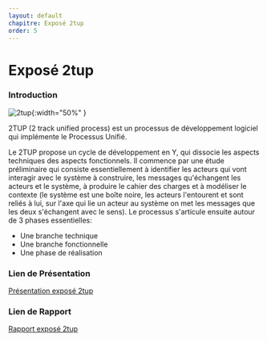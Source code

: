 ```yaml
---
layout: default
chapitre: Exposé 2tup
order: 5
---
```


# Exposé 2tup    
<!-- new slide -->
### Introduction
![2tup](/gestion-projet/5.Expose-2tup/images/2tup.png){:width="50%"  }
<!-- note -->

2TUP (2 track unified process) est un processus de développement logiciel qui implémente le Processus Unifié.

Le 2TUP propose un cycle de développement en Y, qui dissocie les aspects techniques des aspects fonctionnels. Il commence par une étude préliminaire qui consiste essentiellement à identifier les acteurs qui vont interagir avec le système à construire, les messages qu'échangent les acteurs et le système, à produire le cahier des charges et à modéliser le contexte (le système est une boîte noire, les acteurs l'entourent et sont reliés à lui, sur l'axe qui lie un acteur au système on met les messages que les deux s'échangent avec le sens). Le processus s'articule ensuite autour de 3 phases essentielles:

- Une branche technique
- Une branche fonctionnelle
- Une phase de réalisation

### Lien de Présentation
[Présentation exposé 2tup](/gestion-projet/5.Expose-2tup/presentation.html)

### Lien de Rapport
[Rapport exposé 2tup](/gestion-projet/5.Expose-2tup/rapport.md)  
<!-- new slide -->